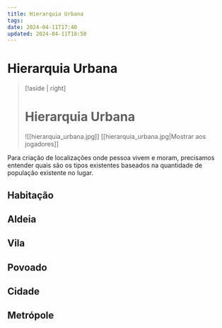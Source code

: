 ```yaml
---
title: Hierarquia Urbana
tags:
date: 2024-04-11T17:40
updated: 2024-04-11T18:50
---
```

# Hierarquia Urbana


> [!aside | right]
> # Hierarquia Urbana
> ![[hierarquia_urbana.jpg]]
> [[hierarquia_urbana.jpg|Mostrar aos jogadores]]

Para criação de localizações onde pessoa vivem e moram, precisamos entender quais são os tipos existentes baseados na quantidade de população existente no lugar.

## Habitação

## Aldeia

## Vila

## Povoado

## Cidade

## Metrópole
